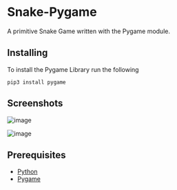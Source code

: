 # Snake-Pygame
A primitive Snake Game written with the Pygame module.

## Installing
To install the Pygame Library run the following
```
pip3 install pygame
```
## Screenshots
![image](https://github.com/potatoSalad21/Snake-Pygame/assets/114908676/72485b3c-9849-406d-8c81-2be6adbd73c9)

![image](https://github.com/potatoSalad21/Snake-Pygame/assets/114908676/c8b39306-168d-46e5-9dad-64c6a68d42e9)

## Prerequisites
* [Python](https://www.python.org)
* [Pygame](https://www.pygame.org/wiki/GettingStarted)
